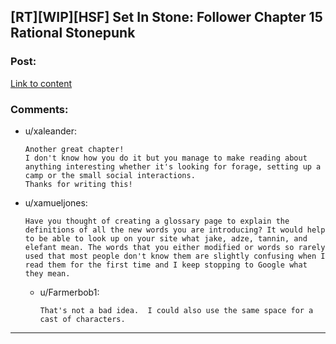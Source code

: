## [RT][WIP][HSF] Set In Stone: Follower Chapter 15 Rational Stonepunk

### Post:

[Link to content](https://setinstonestory.wordpress.com/2015/04/28/chapter-15/)

### Comments:

- u/xaleander:
  ```
  Another great chapter!
  I don't know how you do it but you manage to make reading about anything interesting whether it's looking for forage, setting up a camp or the small social interactions.
  Thanks for writing this!
  ```

- u/xamueljones:
  ```
  Have you thought of creating a glossary page to explain the definitions of all the new words you are introducing? It would help to be able to look up on your site what jake, adze, tannin, and elefant mean. The words that you either modified or words so rarely used that most people don't know them are slightly confusing when I read them for the first time and I keep stopping to Google what they mean.
  ```

  - u/Farmerbob1:
    ```
    That's not a bad idea.  I could also use the same space for a cast of characters.
    ```

---

